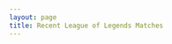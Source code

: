 ```yaml
---
layout: page
title: Recent League of Legends Matches
---
```


<head>
  <script type = "text/javascript" src = "/assets/javascripts/league_api.js"></script>
</head>

